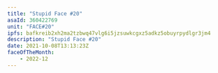 ```yaml
---
title: "Stupid Face #20"
asaId: 360422769
unit: "FACE#20"
ipfs: bafkreib2xh2ma2tzbwq47vlg6i5jzsuwkcgxz5adkz5obuyrpydlgr3jm4
description: "Stupid Face #20"
date: 2021-10-08T13:13:23Z
faceOfTheMonth:
    - 2022-12
---
```

